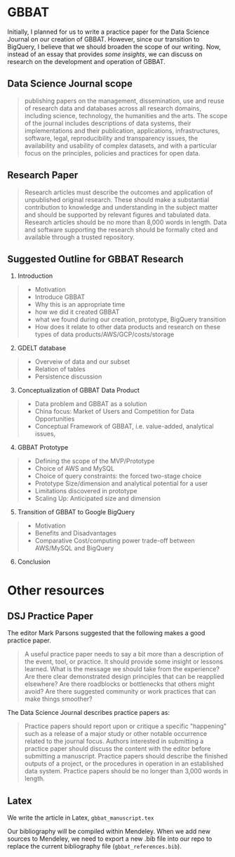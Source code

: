 # GBBAT 
Initially, I planned for us to write a practice paper for the Data Science Journal on our creation of GBBAT. However, since our transition to BigQuery, I believe that we should broaden the scope of our writing. Now, instead of an essay that provides *some insights*, we can discuss on research on the development and operation of GBBAT.

## Data Science Journal scope
> publishing papers on the management, dissemination, use and reuse of research data and databases across all research domains, including science, technology, the humanities and the arts. The scope of the journal includes descriptions of data systems, their implementations and their publication, applications, infrastructures, software, legal, reproducibility and transparency issues, the availability and usability of complex datasets, and with a particular focus on the principles, policies and practices for open data.

## Research Paper
> Research articles must describe the outcomes and application of unpublished original research. These should make a substantial contribution to knowledge and understanding in the subject matter and should be supported by relevant figures and tabulated data. Research articles should be no more than 8,000 words in length. Data and software supporting the research should be formally cited and available through a trusted repository.
## Suggested Outline for GBBAT Research

1. Introduction
> - Motivation
> - Introduce GBBAT 
> - Why this is an appropriate time
> - how we did it created GBBAT
> - what we found during our creation, prototype, BigQuery transition
> - How does it relate to other data products and research on these types of data products/AWS/GCP/costs/storage
2. GDELT database
> - Overveiw of data and our subset
> - Relation of tables
> - Persistence discussion
3. Conceptualization of GBBAT Data Product
> - Data problem and GBBAT as a solution
> -  China focus: Market of Users and Competition for Data Opportunities
> - Conceptual Framework of GBBAT, i.e. value-added, analytical issues, 
4. GBBAT Prototype
> - Defining the scope of the MVP/Prototype
> - Choice of AWS and MySQL
> - Choice of query constraints: the forced two-stage choice
> - Prototype Size/dimension and analytical potential for a user
> - Limitations discovered in prototype
> - Scaling Up: Anticipated size and dimension
5. Transition of GBBAT to Google BigQuery
> - Motivation
> - Benefits and Disadvantages
> - Comparative Cost/computing power trade-off between AWS/MySQL and BigQuery
6. Conclusion

# Other resources
## DSJ Practice Paper
The editor Mark Parsons suggested that the following makes a good practice paper.

>  A useful practice paper needs to say a bit more than a description of the event, tool, or practice. It should provide some insight or lessons learned. What is the message we should take from the experience? Are there clear demonstrated design principles that can be reapplied elsewhere? Are there roadblocks or bottlenecks that others might avoid? Are there suggested community or work practices that can make things smoother?

The Data Science Journal describes practice papers as: 

> Practice papers should report upon or critique a specific "happening" such as a release of a major study or other notable occurrence related to the journal focus. Authors interested in submitting a practice paper should discuss the content with the editor before submitting a manuscript. Practice papers should describe the finished outputs of a project, or the procedures in operation in an established data system. Practice papers should be no longer than 3,000 words in length.

## Latex
We write the article in Latex, `gbbat_manuscript.tex`

Our bibliography will be compiled within Mendeley. When we add new sources to Mendeley, we need to export a new .bib file
into our repo to replace the current bibliography file (`gbbat_references.bib`). 